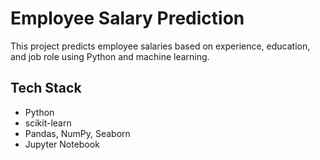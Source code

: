 # Employee Salary Prediction

This project predicts employee salaries based on experience, education, and job role using Python and machine learning.

## Tech Stack
- Python
- scikit-learn
- Pandas, NumPy, Seaborn
- Jupyter Notebook


